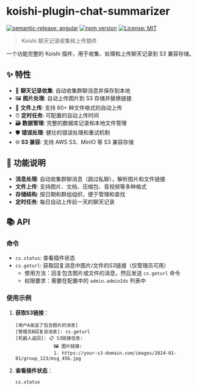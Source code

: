 # koishi-plugin-chat-summarizer

[![semantic-release: angular](https://img.shields.io/badge/semantic--release-angular-e10079?logo=semantic-release)](https://github.com/semantic-release/semantic-release)
[![npm version](https://badge.fury.io/js/koishi-plugin-chat-summarizer.svg)](https://badge.fury.io/js/koishi-plugin-chat-summarizer)
[![License: MIT](https://img.shields.io/badge/License-MIT-yellow.svg)](https://opensource.org/licenses/MIT)

> Koishi 聊天记录收集和上传插件

一个功能完整的 Koishi 插件，用于收集、处理和上传聊天记录到 S3 兼容存储。

## ✨ 特性

- 📝 **聊天记录收集**: 自动收集群聊消息并保存到本地
- 🖼️ **图片处理**: 自动上传图片到 S3 存储并替换链接
- 📎 **文件上传**: 支持 60+ 种文件格式的自动上传
- ⏰ **定时任务**: 可配置的自动上传时间
- 🗃️ **数据管理**: 完整的数据库记录和本地文件管理
- 🛡️ **错误处理**: 健壮的错误处理和重试机制
- 🌐 **S3 兼容**: 支持 AWS S3、MinIO 等 S3 兼容存储

## 🚀 功能说明

- **消息处理**: 自动收集群聊消息（跳过私聊），解析图片和文件链接
- **文件上传**: 支持图片、文档、压缩包、音视频等多种格式
- **存储结构**: 按日期和群组组织，便于管理和查找
- **定时任务**: 每日自动上传前一天的聊天记录

## 📚 API

### 命令

- `cs.status`: 查看插件状态
- `cs.geturl`: 获取回复消息中图片/文件的S3链接（仅管理员可用）
  - 使用方法：回复包含图片或文件的消息，然后发送 `cs.geturl` 命令
  - 权限要求：需要在配置中的 `admin.adminIds` 列表中

### 使用示例

1. **获取S3链接**：
   ```
   [用户A发送了包含图片的消息]
   [管理员B回复该消息]: cs.geturl
   [机器人返回]: 📋 S3链接信息:
                 🖼️ 图片链接:
                 1. https://your-s3-domain.com/images/2024-01-01/group_123/msg_456.jpg
   ```

2. **查看插件状态**：
   ```
   cs.status
   ```

